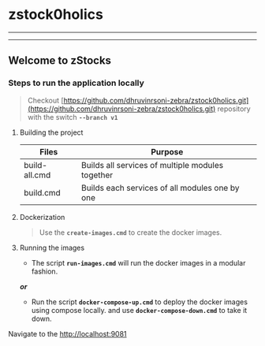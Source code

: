# zstock0holics
---
---
## Welcome to zStocks 

### Steps to run the application locally

> Checkout [https://github.com/dhruvinrsoni-zebra/zstock0holics.git](https://github.com/dhruvinrsoni-zebra/zstock0holics.git) repository with the switch **` --branch v1 `**

1. Building the project 

    | Files| Purpose|
    | ------------- | ------------- |
    | build-all.cmd | Builds all services of multiple modules together  |
    | build.cmd     | Builds each services of all modules one by one    |

2. Dockerization 

    > Use the **`create-images.cmd`** to create the docker images.

3. Running the images 
    - The script **`run-images.cmd`** will run the docker images in a modular fashion. 
  
    ***or***
    - Run the script **`docker-compose-up.cmd`** to deploy the docker images using compose locally. and use **`docker-compose-down.cmd`** to take it down.

Navigate to the [http://localhost:9081](http://localhost:9081)
